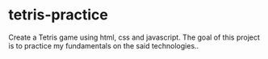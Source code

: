 # tetris-practice
Create a Tetris game using html, css and javascript. The goal of this project is to practice my fundamentals on the said technologies..
